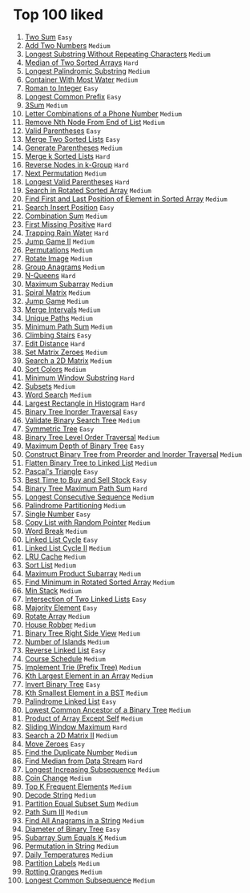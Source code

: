 # Top 100 liked

1. [Two Sum](https://leetcode.com/problems/two-sum/) `Easy`
2. [Add Two Numbers](https://leetcode.com/problems/add-two-numbers/) `Medium`
3. [Longest Substring Without Repeating Characters](https://leetcode.com/problems/longest-substring-without-repeating-characters/) `Medium`
4. [Median of Two Sorted Arrays](https://leetcode.com/problems/median-of-two-sorted-arrays/) `Hard`
5. [Longest Palindromic Substring](https://leetcode.com/problems/longest-palindromic-substring/) `Medium`
6. [Container With Most Water](https://leetcode.com/problems/container-with-most-water/) `Medium`
7. [Roman to Integer](https://leetcode.com/problems/roman-to-integer/) `Easy`
8. [Longest Common Prefix](https://leetcode.com/problems/longest-common-prefix/) `Easy`
9. [3Sum](https://leetcode.com/problems/3sum/) `Medium`
10. [Letter Combinations of a Phone Number](https://leetcode.com/problems/letter-combinations-of-a-phone-number/) `Medium`
11. [Remove Nth Node From End of List](https://leetcode.com/problems/remove-nth-node-from-end-of-list/) `Medium`
12. [Valid Parentheses](https://leetcode.com/problems/valid-parentheses/) `Easy`
13. [Merge Two Sorted Lists](https://leetcode.com/problems/merge-two-sorted-lists/) `Easy`
14. [Generate Parentheses](https://leetcode.com/problems/generate-parentheses/) `Medium`
15. [Merge k Sorted Lists](https://leetcode.com/problems/merge-k-sorted-lists/) `Hard`
16. [Reverse Nodes in k-Group](https://leetcode.com/problems/reverse-nodes-in-k-group/) `Hard`
17. [Next Permutation](https://leetcode.com/problems/next-permutation/) `Medium`
18. [Longest Valid Parentheses](https://leetcode.com/problems/longest-valid-parentheses/) `Hard`
19. [Search in Rotated Sorted Array](https://leetcode.com/problems/search-in-rotated-sorted-array/) `Medium`
20. [Find First and Last Position of Element in Sorted Array](https://leetcode.com/problems/find-first-and-last-position-of-element-in-sorted-array/) `Medium`
21. [Search Insert Position](https://leetcode.com/problems/search-insert-position/) `Easy`
22. [Combination Sum](https://leetcode.com/problems/combination-sum/) `Medium`
23. [First Missing Positive](https://leetcode.com/problems/first-missing-positive/) `Hard`
24. [Trapping Rain Water](https://leetcode.com/problems/trapping-rain-water/) `Hard`
25. [Jump Game II](https://leetcode.com/problems/jump-game-ii/) `Medium`
26. [Permutations](https://leetcode.com/problems/permutations/) `Medium`
27. [Rotate Image](https://leetcode.com/problems/rotate-image/) `Medium`
28. [Group Anagrams](https://leetcode.com/problems/group-anagrams/) `Medium`
29. [N-Queens](https://leetcode.com/problems/n-queens/) `Hard`
30. [Maximum Subarray](https://leetcode.com/problems/maximum-subarray/) `Medium`
31. [Spiral Matrix](https://leetcode.com/problems/spiral-matrix/) `Medium`
32. [Jump Game](https://leetcode.com/problems/jump-game/) `Medium`
33. [Merge Intervals](https://leetcode.com/problems/merge-intervals/) `Medium`
34. [Unique Paths](https://leetcode.com/problems/unique-paths/) `Medium`
35. [Minimum Path Sum](https://leetcode.com/problems/minimum-path-sum/) `Medium`
36. [Climbing Stairs](https://leetcode.com/problems/climbing-stairs/) `Easy`
37. [Edit Distance](https://leetcode.com/problems/edit-distance/) `Hard`
38. [Set Matrix Zeroes](https://leetcode.com/problems/set-matrix-zeroes/) `Medium`
39. [Search a 2D Matrix](https://leetcode.com/problems/search-a-2d-matrix/) `Medium`
40. [Sort Colors](https://leetcode.com/problems/sort-colors/) `Medium`
41. [Minimum Window Substring](https://leetcode.com/problems/minimum-window-substring/) `Hard`
42. [Subsets](https://leetcode.com/problems/subsets/) `Medium`
43. [Word Search](https://leetcode.com/problems/word-search/) `Medium`
44. [Largest Rectangle in Histogram](https://leetcode.com/problems/largest-rectangle-in-histogram/) `Hard`
45. [Binary Tree Inorder Traversal](https://leetcode.com/problems/binary-tree-inorder-traversal/) `Easy`
46. [Validate Binary Search Tree](https://leetcode.com/problems/validate-binary-search-tree/) `Medium`
47. [Symmetric Tree](https://leetcode.com/problems/symmetric-tree/) `Easy`
48. [Binary Tree Level Order Traversal](https://leetcode.com/problems/binary-tree-level-order-traversal/) `Medium`
49. [Maximum Depth of Binary Tree](https://leetcode.com/problems/maximum-depth-of-binary-tree/) `Easy`
50. [Construct Binary Tree from Preorder and Inorder Traversal](https://leetcode.com/problems/construct-binary-tree-from-preorder-and-inorder-traversal/) `Medium`
51. [Flatten Binary Tree to Linked List](https://leetcode.com/problems/flatten-binary-tree-to-linked-list/) `Medium`
52. [Pascal's Triangle](https://leetcode.com/problems/pascals-triangle/) `Easy`
53. [Best Time to Buy and Sell Stock](https://leetcode.com/problems/best-time-to-buy-and-sell-stock/) `Easy`
54. [Binary Tree Maximum Path Sum](https://leetcode.com/problems/binary-tree-maximum-path-sum/) `Hard`
55. [Longest Consecutive Sequence](https://leetcode.com/problems/longest-consecutive-sequence/) `Medium`
56. [Palindrome Partitioning](https://leetcode.com/problems/palindrome-partitioning/) `Medium`
57. [Single Number](https://leetcode.com/problems/single-number/) `Easy`
58. [Copy List with Random Pointer](https://leetcode.com/problems/copy-list-with-random-pointer/) `Medium`
59. [Word Break](https://leetcode.com/problems/word-break/) `Medium`
60. [Linked List Cycle](https://leetcode.com/problems/linked-list-cycle/) `Easy`
61. [Linked List Cycle II](https://leetcode.com/problems/linked-list-cycle-ii/) `Medium`
62. [LRU Cache](https://leetcode.com/problems/lru-cache/) `Medium`
63. [Sort List](https://leetcode.com/problems/sort-list/) `Medium`
64. [Maximum Product Subarray](https://leetcode.com/problems/maximum-product-subarray/) `Medium`
65. [Find Minimum in Rotated Sorted Array](https://leetcode.com/problems/find-minimum-in-rotated-sorted-array/) `Medium`
66. [Min Stack](https://leetcode.com/problems/min-stack/) `Medium`
67. [Intersection of Two Linked Lists](https://leetcode.com/problems/intersection-of-two-linked-lists/) `Easy`
68. [Majority Element](https://leetcode.com/problems/majority-element/) `Easy`
69. [Rotate Array](https://leetcode.com/problems/rotate-array/) `Medium`
70. [House Robber](https://leetcode.com/problems/house-robber/) `Medium`
71. [Binary Tree Right Side View](https://leetcode.com/problems/binary-tree-right-side-view/) `Medium`
72. [Number of Islands](https://leetcode.com/problems/number-of-islands/) `Medium`
73. [Reverse Linked List](https://leetcode.com/problems/reverse-linked-list/) `Easy`
74. [Course Schedule](https://leetcode.com/problems/course-schedule/) `Medium`
75. [Implement Trie (Prefix Tree)](https://leetcode.com/problems/implement-trie-prefix-tree/) `Medium`
76. [Kth Largest Element in an Array](https://leetcode.com/problems/kth-largest-element-in-an-array/) `Medium`
77. [Invert Binary Tree](https://leetcode.com/problems/invert-binary-tree/) `Easy`
78. [Kth Smallest Element in a BST](https://leetcode.com/problems/kth-smallest-element-in-a-bst/) `Medium`
79. [Palindrome Linked List](https://leetcode.com/problems/palindrome-linked-list/) `Easy`
80. [Lowest Common Ancestor of a Binary Tree](https://leetcode.com/problems/lowest-common-ancestor-of-a-binary-tree/) `Medium`
81. [Product of Array Except Self](https://leetcode.com/problems/product-of-array-except-self/) `Medium`
82. [Sliding Window Maximum](https://leetcode.com/problems/sliding-window-maximum/) `Hard`
83. [Search a 2D Matrix II](https://leetcode.com/problems/search-a-2d-matrix-ii/) `Medium`
84. [Move Zeroes](https://leetcode.com/problems/move-zeroes/) `Easy`
85. [Find the Duplicate Number](https://leetcode.com/problems/find-the-duplicate-number/) `Medium`
86. [Find Median from Data Stream](https://leetcode.com/problems/find-median-from-data-stream/) `Hard`
87. [Longest Increasing Subsequence](https://leetcode.com/problems/longest-increasing-subsequence/) `Medium`
88. [Coin Change](https://leetcode.com/problems/coin-change/) `Medium`
89. [Top K Frequent Elements](https://leetcode.com/problems/top-k-frequent-elements/) `Medium`
90. [Decode String](https://leetcode.com/problems/decode-string/) `Medium`
91. [Partition Equal Subset Sum](https://leetcode.com/problems/partition-equal-subset-sum/) `Medium`
92. [Path Sum III](https://leetcode.com/problems/path-sum-iii/) `Medium`
93. [Find All Anagrams in a String](https://leetcode.com/problems/find-all-anagrams-in-a-string/) `Medium`
94. [Diameter of Binary Tree](https://leetcode.com/problems/diameter-of-binary-tree/) `Easy`
95. [Subarray Sum Equals K](https://leetcode.com/problems/subarray-sum-equals-k/) `Medium`
96. [Permutation in String](https://leetcode.com/problems/permutation-in-string/) `Medium`
97. [Daily Temperatures](https://leetcode.com/problems/daily-temperatures/) `Medium`
98. [Partition Labels](https://leetcode.com/problems/partition-labels/) `Medium`
99. [Rotting Oranges](https://leetcode.com/problems/rotting-oranges/) `Medium`
100. [Longest Common Subsequence](https://leetcode.com/problems/longest-common-subsequence/) `Medium`

